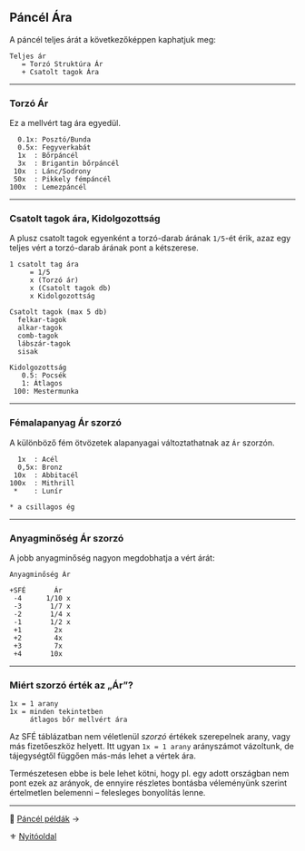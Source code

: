 ## Páncél Ára

A páncél teljes árát a következőképpen kaphatjuk meg:

```
Teljes ár
   = Torzó Struktúra Ár
   + Csatolt tagok Ára
```

---
### Torzó Ár

Ez a mellvért tag ára egyedül.

```
  0.1x: Posztó/Bunda
  0.5x: Fegyverkabát
  1x  : Bőrpáncél
  3x  : Brigantin bőrpáncél
 10x  : Lánc/Sodrony
 50x  : Pikkely fémpáncél
100x  : Lemezpáncél
```

---
### Csatolt tagok ára, Kidolgozottság

A plusz csatolt tagok egyenként a torzó-darab árának `1/5`-ét érik, azaz egy teljes vért a torzó-darab árának pont a kétszerese.

```
1 csatolt tag ára
     = 1/5
     x (Torzó ár)
     x (Csatolt tagok db)
     x Kidolgozottság

Csatolt tagok (max 5 db)
  felkar-tagok
  alkar-tagok
  comb-tagok
  lábszár-tagok
  sisak
```

```
Kidolgozottság
   0.5: Pocsék
   1: Átlagos
 100: Mestermunka
```

---
### Fémalapanyag Ár szorzó

A különböző fém ötvözetek alapanyagai változtathatnak az `Ár` szorzón.

```
  1x  : Acél
  0,5x: Bronz
 10x  : Abbitacél
100x  : Mithrill
 *    : Lunír

* a csillagos ég
```

---
### Anyagminőség Ár szorzó

A jobb anyagminőség nagyon megdobhatja a vért árát:

```
Anyagminőség Ár

+SFÉ       Ár
 -4      1/10 x
 -3       1/7 x
 -2       1/4 x
 -1       1/2 x
 +1        2x
 +2        4x
 +3        7x
 +4       10x
```

---
### Miért szorzó érték az „Ár”?

```
1x = 1 arany
1x = minden tekintetben 
     átlagos bőr mellvért ára
```

Az SFÉ táblázatban nem véletlenül _szorzó_ értékek szerepelnek arany, vagy más fizetőeszköz helyett.  Itt ugyan `1x = 1 arany` arányszámot vázoltunk, de tájegységtől függően más-más lehet a vértek ára.

Természetesen ebbe is bele lehet kötni, hogy pl. egy adott országban nem pont ezek az arányok, de ennyire részletes bontásba véleményünk szerint értelmetlen belemenni – felesleges bonyolítás lenne.

---

🔗 [Páncél példák](069_07_pancel_peldak.md) →

⚜️ [Nyitóoldal](start.md#6-harcrendszer-%EF%B8%8F)
